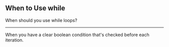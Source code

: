 ## When to Use while

When should you use while loops?

---

When you have a clear boolean condition that's checked before each iteration.

